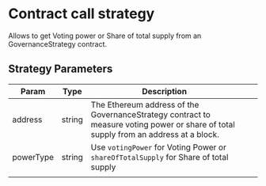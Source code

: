 # Contract call strategy

Allows to get Voting power or Share of total supply from an GovernanceStrategy contract.

## Strategy Parameters

| Param              | Type   | Description                                                                                                                |     |     |
| ------------------ | ------ | -------------------------------------------------------------------------------------------------------------------------- | --- | --- |
| address            | string | The Ethereum address of the GovernanceStrategy contract to measure voting power or share of total supply from an address at a block. |     |     |
| powerType          | string | Use `votingPower` for Voting Power or `shareOfTotalSupply` for Share of total supply                                       |     |     |
|                    |        |                                                                                                                            |     |     |
